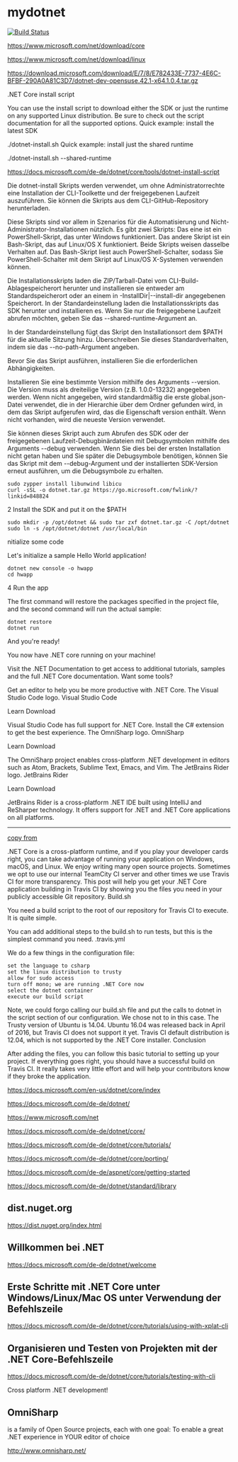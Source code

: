 # mydotnet
[![Build Status](https://secure.travis-ci.org/robisys/mydotnet.svg?branch=master)](https://travis-ci.org/robisys/mydotnet)

https://www.microsoft.com/net/download/core

https://www.microsoft.com/net/download/linux

https://download.microsoft.com/download/E/7/8/E782433E-7737-4E6C-BFBF-290A0A81C3D7/dotnet-dev-opensuse.42.1-x64.1.0.4.tar.gz

.NET Core install script

You can use the install script to download either the SDK or just the runtime on any supported Linux distribution. Be sure to check out the script documentation for all the supported options.
Quick example: install the latest SDK

./dotnet-install.sh
Quick example: install just the shared runtime

./dotnet-install.sh --shared-runtime

https://docs.microsoft.com/de-de/dotnet/core/tools/dotnet-install-script

Die dotnet-install Skripts werden verwendet, um ohne Administratorrechte eine Installation der CLI-Toolkette und der freigegebenen Laufzeit auszuführen. Sie können die Skripts aus dem CLI-GitHub-Repository herunterladen.

Diese Skripts sind vor allem in Szenarios für die Automatisierung und Nicht-Administrator-Installationen nützlich. Es gibt zwei Skripts: Das eine ist ein PowerShell-Skript, das unter Windows funktioniert. Das andere Skript ist ein Bash-Skript, das auf Linux/OS X funktioniert. Beide Skripts weisen dasselbe Verhalten auf. Das Bash-Skript liest auch PowerShell-Schalter, sodass Sie PowerShell-Schalter mit dem Skript auf Linux/OS X-Systemen verwenden können.

Die Installationsskripts laden die ZIP/Tarball-Datei vom CLI-Build-Ablagespeicherort herunter und installieren sie entweder am Standardspeicherort oder an einem in -InstallDir|--install-dir angegebenen Speicherort. In der Standardeinstellung laden die Installationsskripts das SDK herunter und installieren es. Wenn Sie nur die freigegebene Laufzeit abrufen möchten, geben Sie das --shared-runtime-Argument an.

In der Standardeinstellung fügt das Skript den Installationsort dem $PATH für die aktuelle Sitzung hinzu. Überschreiben Sie dieses Standardverhalten, indem sie das --no-path-Argument angeben.

Bevor Sie das Skript ausführen, installieren Sie die erforderlichen Abhängigkeiten.

Installieren Sie eine bestimmte Version mithilfe des Arguments --version. Die Version muss als dreiteilige Version (z.B. 1.0.0-13232) angegeben werden. Wenn nicht angegeben, wird standardmäßig die erste global.json-Datei verwendet, die in der Hierarchie über dem Ordner gefunden wird, in dem das Skript aufgerufen wird, das die Eigenschaft version enthält. Wenn nicht vorhanden, wird die neueste Version verwendet.

Sie können dieses Skript auch zum Abrufen des SDK oder der freigegebenen Laufzeit-Debugbinärdateien mit Debugsymbolen mithilfe des Arguments --debug verwenden. Wenn Sie dies bei der ersten Installation nicht getan haben und Sie später die Debugsymbole benötigen, können Sie das Skript mit dem --debug-Argument und der installierten SDK-Version erneut ausführen, um die Debugsymbole zu erhalten. 



    sudo zypper install libunwind libicu
    curl -sSL -o dotnet.tar.gz https://go.microsoft.com/fwlink/?linkid=848824

2
Install the SDK and put it on the $PATH

    sudo mkdir -p /opt/dotnet && sudo tar zxf dotnet.tar.gz -C /opt/dotnet
    sudo ln -s /opt/dotnet/dotnet /usr/local/bin

nitialize some code

Let's initialize a sample Hello World application!

    dotnet new console -o hwapp
    cd hwapp

4
Run the app

The first command will restore the packages specified in the project file, and the second command will run the actual sample:

    dotnet restore
    dotnet run

And you're ready!

You now have .NET core running on your machine!

Visit the .NET Documentation to get access to additional tutorials, samples and the full .NET Core documentation.
Want some tools?

Get an editor to help you be more productive with .NET Core.
The Visual Studio Code logo.
Visual Studio Code

Learn Download

Visual Studio Code has full support for .NET Core. Install the C# extension to get the best experience.
The OmniSharp logo.
OmniSharp

Learn Download

The OmniSharp project enables cross-platform .NET development in editors such as Atom, Brackets, Sublime Text, Emacs, and Vim.
The JetBrains Rider logo.
JetBrains Rider

Learn Download

JetBrains Rider is a cross-platform .NET IDE built using IntelliJ and ReSharper technology. It offers support for .NET and .NET Core applications on all platforms.



-------------
[copy from](https://rimdev.io/building-net-core-on-travis-ci/)



.NET Core is a cross-platform runtime, and if you play your developer cards right, you can take advantage of running your application on Windows, macOS, and Linux. We enjoy writing many open source projects. Sometimes we opt to use our internal TeamCity CI server and other times we use Travis CI for more transparency. This post will help you get your .NET Core application building in Travis CI by showing you the files you need in your publicly accessible Git repository.
Build.sh

You need a build script to the root of our repository for Travis CI to execute. It is quite simple.

You can add additional steps to the build.sh to run tests, but this is the simplest command you need.
.travis.yml

We do a few things in the configuration file:

    set the language to csharp
    set the linux distribution to trusty
    allow for sudo access
    turn off mono; we are running .NET Core now
    select the dotnet container
    execute our build script

Note, we could forgo calling our build.sh file and put the calls to dotnet in the script section of our configuration. We chose not to in this case. The Trusty version of Ubuntu is 14.04. Ubuntu 16.04 was released back in April of 2016, but Travis CI does not support it yet. Travis CI default distribution is 12.04, which is not supported by the .NET Core installer.
Conclusion

After adding the files, you can follow this basic tutorial to setting up your project. If everything goes right, you should have a successful build on Travis CI. It really takes very little effort and will help your contributors know if they broke the application.

https://docs.microsoft.com/en-us/dotnet/core/index

https://docs.microsoft.com/de-de/dotnet/

https://www.microsoft.com/net

https://docs.microsoft.com/de-de/dotnet/core/

https://docs.microsoft.com/de-de/dotnet/core/tutorials/

https://docs.microsoft.com/de-de/dotnet/core/porting/

https://docs.microsoft.com/de-de/aspnet/core/getting-started

https://docs.microsoft.com/de-de/dotnet/standard/library

## dist.nuget.org

https://dist.nuget.org/index.html
## Willkommen bei .NET

https://docs.microsoft.com/de-de/dotnet/welcome

## Erste Schritte mit .NET Core unter Windows/Linux/Mac OS unter Verwendung der Befehlszeile

https://docs.microsoft.com/de-de/dotnet/core/tutorials/using-with-xplat-cli

## Organisieren und Testen von Projekten mit der .NET Core-Befehlszeile

https://docs.microsoft.com/de-de/dotnet/core/tutorials/testing-with-cli

Cross platform .NET development!

## OmniSharp 
is a family of Open Source projects, each with one goal: To enable a great .NET experience in YOUR editor of choice

http://www.omnisharp.net/

